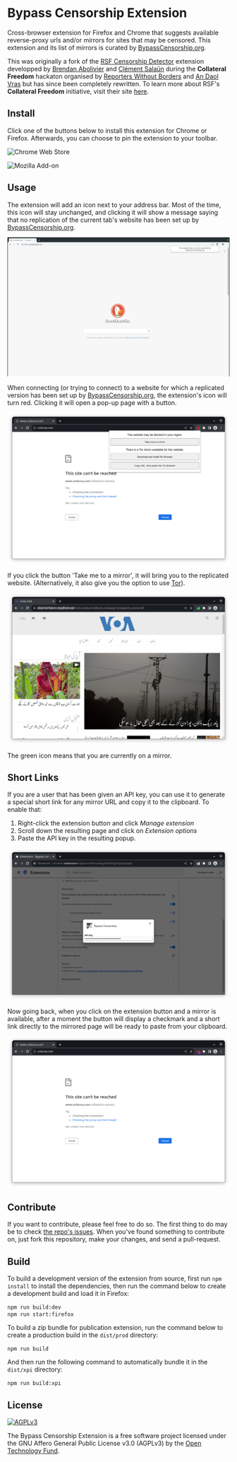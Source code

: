# Bypass Censorship Extension

Cross-browser extension for Firefox and Chrome that suggests available
reverse-proxy urls and/or mirrors for sites that may be censored. This extension
and its list of mirrors is curated by
[BypassCensorship.org](https://bypasscensorship.org).

This was originally a fork of the
[RSF Censorship Detector](https://git.abolivier.bzh/babolivier/rsf-censorship-detector)
extension developped by [Brendan Abolivier](https://github.com/babolivier) and
[Clément Salaün](https://github.com/altitude) during the **Collateral Freedom**
hackaton organised by [Reporters Without Borders](https://en.rsf.org/) and
[An Daol Vras](http://lacantine-brest.net/) but has since been completely rewritten. To learn more about RSF's
**Collateral Freedom** initiative, visit their site
[here](https://rsf.org/collateral-freedom).

## Install

Click one of the buttons below to install this extension for Chrome or Firefox. Afterwards, you can choose to pin the extension to your toolbar.

![Chrome Web Store](https://img.shields.io/chrome-web-store/v/gdbljocmlhlhlmlcakjmmjeledigpfdl?logo=googlechrome&style=for-the-badge)

![Mozilla Add-on](https://img.shields.io/amo/v/bypass-censorship?logo=firefox&style=for-the-badge)

## Usage

The extension will add an icon next to your address bar. Most of the time, this
icon will stay unchanged, and clicking it will show a message saying that no
replication of the current tab's website has been set up by
[BypassCensorship.org](https://bypasscensorship.org).

![Screenshot 1](https://github.com/OpenTechFund/bypass-censorship-extension/blob/master/screenshots/chrome/sc1.png)

When connecting (or trying to connect) to a website for which a replicated
version has been set up by [BypassCensorship.org](https://bypasscensorship.org),
the extension's icon will turn red. Clicking it will open a pop-up page with a
button.

![Screenshot 2](https://github.com/OpenTechFund/bypass-censorship-extension/raw/master/screenshots/chrome/sc2.png)

If you click the button 'Take me to a mirror', it will bring you to the replicated website. (Alternatively, it also give you the option to use [Tor](https://torproject.org)).

![Screenshot 3](https://github.com/OpenTechFund/bypass-censorship-extension/raw/master/screenshots/chrome/sc3.png)

The green icon means that you are currently on a mirror.

## Short Links

If you are a user that has been given an API key, you can use it to generate a special short link for any mirror URL and copy it to the clipboard. To enable that:

1. Right-click the extension button and click *Manage extension*
2. Scroll down the resulting page and click on *Extension options*
3. Paste the API key in the resulting popup.

![Screenshot 4](https://github.com/OpenTechFund/bypass-censorship-extension/raw/master/screenshots/chrome/sc4.png)

Now going back, when you click on the extension button and a mirror is available, after a moment the button will display a checkmark and a short link directly to the mirrored page will be ready to paste from your clipboard.

![Screenshot 5](https://github.com/OpenTechFund/bypass-censorship-extension/raw/master/screenshots/chrome/sc5.png)

## Contribute

If you want to contribute, please feel free to do so. The first thing to do may
be to check
[the repo's issues](https://github.com/OpenTechFund/bypass-censorship-extension/issues).
When you've found something to contribute on, just fork this repository, make
your changes, and send a pull-request.

## Build

To build a development version of the extension from source, first run
`npm install` to install the dependencies, then run the command below to create
a development build and load it in Firefox:

```
npm run build:dev
npm run start:firefox
```

To build a zip bundle for publication extension, run the command below to create
a production build in the `dist/prod` directory:

```
npm run build
```

And then run the following command to automatically bundle it in the `dist/xpi`
directory:

```
npm run build:xpi
```

## License

[<img src="https://www.gnu.org/graphics/agplv3-155x51.png" alt="AGPLv3" >](http://www.gnu.org/licenses/agpl-3.0.html)

The Bypass Censorship Extension is a free software project licensed under the
GNU Affero General Public License v3.0 (AGPLv3) by the
[Open Technology Fund](https://opentech.fund).
